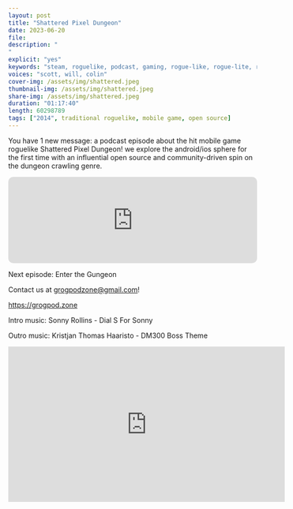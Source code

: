 ```yaml
---
layout: post
title: "Shattered Pixel Dungeon"
date: 2023-06-20
file: 
description: "
"
explicit: "yes" 
keywords: "steam, roguelike, podcast, gaming, rogue-like, rogue-lite, roguelite"
voices: "scott, will, colin"
cover-img: /assets/img/shattered.jpeg
thumbnail-img: /assets/img/shattered.jpeg
share-img: /assets/img/shattered.jpeg
duration: "01:17:40"
length: 60298789 
tags: ["2014", traditional roguelike, mobile game, open source]
---
```

You have 1 new message: a podcast episode about the hit mobile game roguelike Shattered Pixel Dungeon! we explore the android/ios sphere for the first time with an influential open source and community-driven spin on the dungeon crawling genre. 

<iframe allow="autoplay *; encrypted-media *; fullscreen *; clipboard-write" frameborder="0" height="175" style="width:100%;max-width:660px;overflow:hidden;border-radius:10px;" sandbox="allow-forms allow-popups allow-same-origin allow-scripts allow-storage-access-by-user-activation allow-top-navigation-by-user-activation" src="https://embed.podcasts.apple.com/us/podcast/zzzzzzzzz&theme=auto"></iframe>

Next episode: Enter the Gungeon

Contact us at grogpodzone@gmail.com!

https://grogpod.zone

Intro music: Sonny Rollins - Dial S For Sonny

Outro music: Kristjan Thomas Haaristo - DM300 Boss Theme

<div class="embed-responsive embed-responsive-16by9">
<iframe width="560" height="315" src="https://www.youtube.com/embed/zzzzzzzzz" title="YouTube video player" frameborder="0" allow="accelerometer; autoplay; clipboard-write; encrypted-media; gyroscope; picture-in-picture" allowfullscreen></iframe>
</div>
